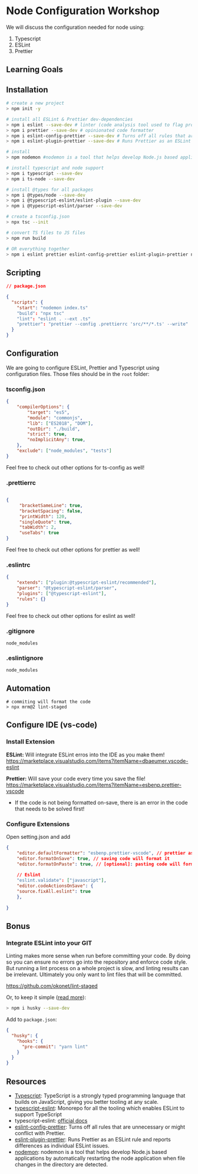 # Node Configuration Workshop

We will discuss the configuration needed for node using: 
1. Typescript
1. ESLint
1. Prettier

## Learning Goals

## Installation

```bash
# create a new project
> npm init -y

# install all ESLint & Prettier dev-dependencies
> npm i eslint --save-dev # linter (code analysis tool used to flag programming errors)
> npm i prettier --save-dev # opinionated code formatter
> npm i eslint-config-prettier --save-dev # Turns off all rules that are unnecessary or might conflict with Prettier.
> npm i eslint-plugin-prettier --save-dev # Runs Prettier as an ESLint rule and reports differences as individual ESLint issues.

# install 
> npm nodemon #nodemon is a tool that helps develop Node.js based applications by automatically restarting the node application when file changes in the directory are detected.

# install typescript and node support
> npm i typescript --save-dev
> npm i ts-node --save-dev 

# install @types for all packages
> npm i @types/node --save-dev 
> npm i @typescript-eslint/eslint-plugin --save-dev 
> npm i @typescript-eslint/parser --save-dev 

# create a tsconfig.json
> npx tsc --init 

# convert TS files to JS files
> npm run build
```

```bash
# OR everything together 
> npm i eslint prettier eslint-config-prettier eslint-plugin-prettier nodemon typescript ts-node @types/node @typescript-eslint/eslint-plugin  @typescript-eslint/parser --save-dev
```

## Scripting

```json
// package.json

{
  "scripts": {
	"start": "nodemon index.ts"
	"build": "npx tsc"
	"lint": "eslint . --ext .ts"
	"prettier": "prettier --config .prettierrc 'src/**/*.ts' --write"
  }
}
```

## Configuration

We are going to configure ESLint, Prettier and Typescript using configuration files. 
Those files should be in the `root` folder:

### tsconfig.json
```json
{
	"compilerOptions": {
		"target": "es5",                          
		"module": "commonjs",                     
		"lib": ["ES2018", "DOM"], 
		"outDir": "./build",                        
		"strict": true,                           
		"noImplicitAny": true,                 
	},
	"exclude": ["node_modules", "tests"]
}
```
Feel free to check out other options for ts-config as well!

### .prettierrc
```json

{
	 "bracketSameLine": true,
	 "bracketSpacing": false,
	 "printWidth": 120,
	 "singleQuote": true,
	 "tabWidth": 2,
	 "useTabs": true
}
```
Feel free to check out other options for prettier as well!

### .eslintrc
```json
{
	"extends": ["plugin:@typescript-eslint/recommended"],
	"parser": "@typescript-eslint/parser",
	"plugins": ["@typescript-eslint"],
	"rules": {}
}
```
Feel free to check out other options for eslint as well!

### .gitignore
```
node_modules
```
### .eslintignore
```
node_modules
```

## Automation 

```
# commiting will format the code
> npx mrm@2 lint-staged
```	

## Configure IDE (vs-code)

### Install Extension

**ESLint:** Will integrate ESLint erros into the IDE as you make them!
https://marketplace.visualstudio.com/items?itemName=dbaeumer.vscode-eslint

**Prettier:** Will save your code every time you save the file! 
https://marketplace.visualstudio.com/items?itemName=esbenp.prettier-vscode
* If the code is not being formatted on-save, there is an error in the code that needs to be solved first!

### Configure Extensions

Open setting.json and add
```json
{
 	"editor.defaultFormatter": "esbenp.prettier-vscode", // prettier as default!
	"editor.formatOnSave": true, // saving code will format it
 	"editor.formatOnPaste": true, // [optional]: pasting code will format it
	
	// Eslint
	"eslint.validate": ["javascript"],
	"editor.codeActionsOnSave": {
   	"source.fixAll.eslint": true
	},
 	
}
```

## Bonus

### Integrate ESLint into your GIT

Linting makes more sense when run before committing your code. By doing so you can ensure no errors go into the repository and enforce code style. But running a lint process on a whole project is slow, and linting results can be irrelevant. Ultimately you only want to lint files that will be committed.

https://github.com/okonet/lint-staged

Or, to keep it simple ([read more](https://gist.github.com/silver-xu/1dcceaa14c4f0253d9637d4811948437#husky)):
```bash
> npm i husky --save-dev
```

Add to `package.json`:
```json
{
  "husky": {
    "hooks": {
      "pre-commit": "yarn lint"
    }
  }
}
```

## Resources
- [Typescript](https://www.typescriptlang.org/): TypeScript is a strongly typed programming language that builds on JavaScript, giving you better tooling at any scale.
- [typescript-eslint](https://github.com/typescript-eslint/typescript-eslint): Monorepo for all the tooling which enables ESLint to support TypeScript
- typescript-eslint: [official docs](https://typescript-eslint.io/)
- [eslint-config-prettier](https://github.com/prettier/eslint-config-prettier): Turns off all rules that are unnecessary or might conflict with Prettier.
- [eslint-plugin-prettier](https://github.com/prettier/eslint-plugin-prettier): Runs Prettier as an ESLint rule and reports differences as individual ESLint issues.
- [nodemon](https://www.npmjs.com/package/nodemon): nodemon is a tool that helps develop Node.js based applications by automatically restarting the node application when file changes in the directory are detected.
